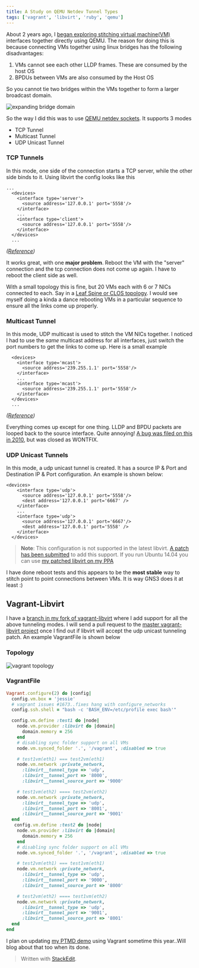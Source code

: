 ```yaml
---
title: A Study on QEMU Netdev Tunnel Types
tags: ['vagrant', 'libvirt', 'ruby', 'qemu']
---
```



About 2 years ago, I [began exploring stitching virtual machine(VM)](https://github.com/skamithi/ptmd_demo) interfaces together directly using QEMU.  The reason for doing this is because connecting VMs together using linux bridges has the following disadvantages:

1. VMs cannot see each other LLDP frames. These are consumed by the host OS
2. BPDUs between VMs are also consumed by the Host OS

So you cannot tie two bridges within the VMs together to form a larger broadcast domain.

![expanding bridge domain](https://lh3.googleusercontent.com/8ppdp-gtSD9NGfvvTLFUhKUwuhgo0YVdKbZX2lkTudQ=s0 "bridges.png")

So the way I did this was to use [QEMU netdev sockets](http://wiki.qemu.org/Documentation/Networking). It supports 3 modes

* TCP Tunnel
* Multicast Tunnel
* UDP Unicast Tunnel


### TCP Tunnels
In this mode, one side of the connection starts a TCP server, while the other side binds to it. Using libvirt the config looks like this

```
...
  <devices>
    <interface type='server'>
      <source address='127.0.0.1' port='5558'/>
    </interface>
    ...
    <interface type='client'>
      <source address='127.0.0.1' port='5558'/>
    </interface>
  </devices>
  ...
```

_([Reference](https://libvirt.org/formatdomain.html#elementsNICSTCP))_

It works great, with one **major problem**. Reboot the VM with the "server" connection and the tcp connection does not come up again. I have to reboot the client side as well.

With a small topology this is fine, but 20 VMs each with 6 or 7 NICs connected to each. Say in a [Leaf Spine or CLOS topology](https://blog.westmonroepartners.com/a-beginners-guide-to-understanding-the-leaf-spine-network-topology/). I would see myself doing a kinda a dance rebooting VMs in a particular sequence to ensure all the links come up properly.

###  Multicast Tunnel
In this mode, UDP multicast is used to stitch the VM NICs together. I noticed I
had to use the *same* multicast address for all interfaces, just switch the port numbers to get the links to come up. Here is a small example

```
  <devices>
    <interface type='mcast'>
      <source address='239.255.1.1' port='5558'/>
    </interface>
    ...
    <interface type='mcast'>
      <source address='239.255.1.1' port='5558'/>
    </interface>
  </devices>
  ...
```
_([Reference](https://libvirt.org/formatdomain.html#elementsNICSMulticast))_

Everything comes up except for one thing. LLDP and BPDU packets are looped back
to the source interface. Quite annoying! [A bug was filed on this in 2010](https://bugzilla.redhat.com/show_bug.cgi?id=557188), but was closed as WONTFIX.


### UDP Unicast Tunnels

In this mode, a udp unicast tunnel is created. It has a source IP & Port and
Destination IP & Port configuration.  An example is shown below:

```
<devices>
    <interface type='udp'>
      <source address='127.0.0.1' port='5558'/>
      <dest address='127.0.0.1' port='6667' />
    </interface>
    ...
    <interface type='udp'>
      <source address='127.0.0.1' port='6667'/>
      <dest address='127.0.0.1' port='5558' />
    </interface>
  </devices>
```

>**Note**: This configuration is not supported in the latest libvirt. [A patch
>has been
>submitted](https://www.redhat.com/archives/libvir-list/2015-August/msg00262.html)
>to add this support. If you run Ubuntu 14.04 you can use [my patched libvirt on
>my PPA](https://launchpad.net/~linuxsimba/+archive/ubuntu/libvirt-udp-tunnel)

I have done reboot tests and this appears to be the **most stable** way to stitch point to point connections between VMs. It is way GNS3 does it at least :)


## Vagrant-Libvirt

I have a [branch in my fork of
vagrant-libvirt](https://github.com/skamithi/vagrant-libvirt/tree/mcast_and_tcp_tunnel_support)
where I add support for all the above tunneling modes.  I will send a pull
request to the [master vagrant-libvirt
project](https://github.com/pradels/vagrant-libvirt) once I find out if libvirt will accept the udp unicast tunneling patch. An example VagrantFile is shown below

### Topology
![vagrant topology](https://lh3.googleusercontent.com/F9ERg4jd0nXK5nmlhTaVHTvV330FtvSloBtKq8VC3bQ=s0
"topology.png")

### VagrantFile
```ruby
Vagrant.configure(2) do |config|
  config.vm.box = 'jessie'
  # vagrant issues #1673..fixes hang with configure_networks
  config.ssh.shell = "bash -c 'BASH_ENV=/etc/profile exec bash'"

  config.vm.define :test1 do |node|
    node.vm.provider :libvirt do |domain|
      domain.memory = 256
    end
    # disabling sync folder support on all VMs
    node.vm.synced_folder '.', '/vagrant', :disabled => true

    # test1vm(eth1) === test2vm(eth1)
    node.vm.network :private_network,
      :libvirt__tunnel_type => 'udp',
      :libvirt__tunnel_port => '8000',
      :libvirt__tunnel_source_port => '9000'

    # test1vm(eth2) ==== test2vm(eth2)
    node.vm.network :private_network,
      :libvirt__tunnel_type => 'udp',
      :libvirt__tunnel_port => '8001',
      :libvirt__tunnel_source_port => '9001'
  end
   config.vm.define :test2 do |node|
    node.vm.provider :libvirt do |domain|
      domain.memory = 256
    end
    # disabling sync folder support on all VMs
    node.vm.synced_folder '.', '/vagrant', :disabled => true

    # test2vm(eth1) === test1vm(eth1)
    node.vm.network :private_network,
      :libvirt__tunnel_type => 'udp',
      :libvirt__tunnel_port => '9000',
      :libvirt__tunnel_source_port => '8000'

    # test2vm(eth2) ==== test1vm(eth2)
    node.vm.network :private_network,
      :libvirt__tunnel_type => 'udp',
      :libvirt__tunnel_port => '9001',
      :libvirt__tunnel_source_port => '8001'
  end
end

```

I plan on updating [my PTMD demo](https://github.com/skamithi/ptmd_demo) using Vagrant sometime this year..Will blog about that too when its done.

> Written with [StackEdit](https://stackedit.io/).


